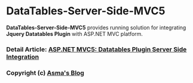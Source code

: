 # DataTables-Server-Side-MVC5
**DataTables-Server-Side-MVC5** provides running solution for integrating **Jquery Datatables Plugin** with ASP.NET MVC platform.

### Detail Article: [ASP.NET MVC5: Datatables Plugin Server Side Integration](https://bit.ly/3j5C0II)

### Copyright (c) [Asma's Blog](https://www.asmak9.com/)
